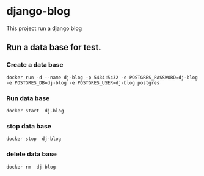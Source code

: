 # django-blog
 
 This project run a django blog
 
 
 ## Run a data base for test.
 
 ### Create a data base 
`docker run -d --name dj-blog -p 5434:5432 -e POSTGRES_PASSWORD=dj-blog -e POSTGRES_DB=dj-blog -e POSTGRES_USER=dj-blog postgres`

### Run data base
`docker start  dj-blog`

### stop data base
`docker stop  dj-blog`

### delete data base
`docker rm  dj-blog`
